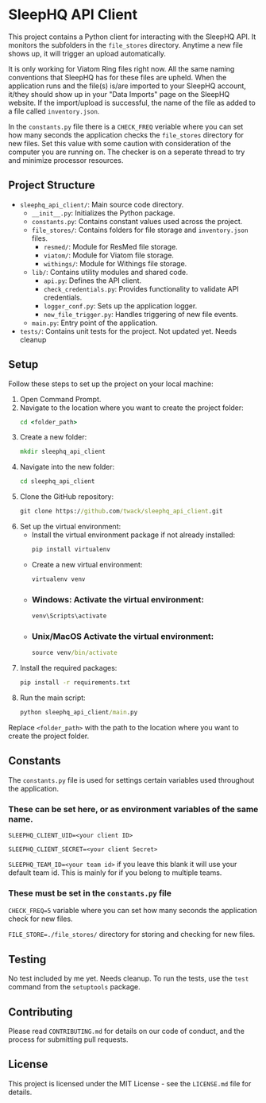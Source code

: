 # SleepHQ API Client

This project contains a Python client for interacting with the SleepHQ API. It monitors the subfolders
in the `file_stores` directory. Anytime a new file shows up, it will trigger an upload automatically.

It is only working for Viatom Ring files right now. All the same naming conventions that SleepHQ has for these
files are upheld. When the application runs and the file(s) is/are imported to your SleepHQ account, it/they should show up in your "Data Imports" page on the SleepHQ website. If the import/upload is successful, the name of the file as added to a file called `inventory.json`.

In the `constants.py` file there is a `CHECK_FREQ` veriable where you can set how many seconds the application
checks the  `file_stores` directory for new files. Set this value with some caution with consideration of the 
computer you are running on. The checker is on a seperate thread to try and minimize processor resources.

## Project Structure

- `sleephq_api_client/`: Main source code directory.
    - `__init__.py`: Initializes the Python package.
    - `constants.py`: Contains constant values used across the project.
    - `file_stores/`: Contains folders for file storage and `inventory.json` files.
        - `resmed/`: Module for ResMed file storage.
        - `viatom/`: Module for Viatom file storage.
        - `withings/`: Module for Withings file storage.
    - `lib/`: Contains utility modules and shared code.
        - `api.py`: Defines the API client.
        - `check_credentials.py`: Provides functionality to validate API credentials.
        - `logger_conf.py`: Sets up the application logger.
        - `new_file_trigger.py`: Handles triggering of new file events.
    - `main.py`: Entry point of the application.
- `tests/`: Contains unit tests for the project. Not updated yet. Needs cleanup

## Setup

Follow these steps to set up the project on your local machine:

1. Open Command Prompt.
2. Navigate to the location where you want to create the project folder:
    ```cmd
    cd <folder_path>
    ```
3. Create a new folder:
    ```cmd
    mkdir sleephq_api_client
    ```
4. Navigate into the new folder:
    ```cmd
    cd sleephq_api_client
    ```
5. Clone the GitHub repository:
    ```cmd
    git clone https://github.com/twack/sleephq_api_client.git
    ```
6. Set up the virtual environment:
    - Install the virtual environment package if not already installed:
        ```cmd
        pip install virtualenv
        ```
    - Create a new virtual environment:
        ```cmd
        virtualenv venv
        ```
    - ### Windows: Activate the virtual environment:
        ```cmd
        venv\Scripts\activate
        ```
    - ### Unix/MacOS Activate the virtual environment:
        ```cmd
        source venv/bin/activate
        ```
7. Install the required packages:
    ```cmd
    pip install -r requirements.txt
    ```
8. Run the main script:
    ```cmd
    python sleephq_api_client/main.py
    ```


Replace `<folder_path>` with the path to the location where you want to create the project folder.

## Constants

The `constants.py` file is used for settings certain variables used throughout the application.
### These can be set here, or as environment variables of the same name. 
`SLEEPHQ_CLIENT_UID=<your client ID>`

`SLEEPHQ_CLIENT_SECRET=<your client Secret>`

`SLEEPHQ_TEAM_ID=<your team id>` if you leave this blank it will use your default team id. This is mainly for if you belong to multiple teams.

### These must be set in the `constants.py` file

`CHECK_FREQ=5` variable where you can set how many seconds the application check for new files.

`FILE_STORE=./file_stores/` directory for storing and checking for new files.

## Testing

No test included by me yet. Needs cleanup.
To run the tests, use the `test` command from the `setuptools` package.

## Contributing

Please read `CONTRIBUTING.md` for details on our code of conduct, and the process for submitting pull requests.

## License

This project is licensed under the MIT License - see the `LICENSE.md` file for details.